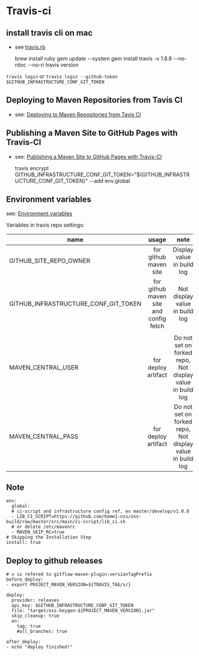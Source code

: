 
# Travis-ci

## install travis cli on mac

* see [travis.rb](https://github.com/travis-ci/travis.rb#installation)

    brew install ruby
    gem update --system
    gem install travis -v 1.8.8 --no-rdoc --no-ri
    travis version
    

`travis login` or `travis login --github-token $GITHUB_INFRASTRUCTURE_CONF_GIT_TOKEN`

## Deploying to Maven Repositories from Tavis CI

* see: [Deploying to Maven Repositories from Tavis CI](https://vzurczak.wordpress.com/2014/09/23/deploying-to-maven-repositories-from-tavis-ci/)

## Publishing a Maven Site to GitHub Pages with Travis-CI

* see: [Publishing a Maven Site to GitHub Pages with Travis-CI](https://blog.lanyonm.org/articles/2015/12/19/publish-maven-site-github-pages-travis-ci.html)


    travis encrypt GITHUB_INFRASTRUCTURE_CONF_GIT_TOKEN="${GITHUB_INFRASTRUCTURE_CONF_GIT_TOKEN}" --add env.global

## Environment variables

see: [Environment variables](https://docs.travis-ci.com/user/environment-variables/)

Variables in travis repo settings:

|name                                | usage                                          | note                           |
|------------------------------------|:----------------------------------------------:|:------------------------------:|
|GITHUB_SITE_REPO_OWNER              | for github maven site                          | Display value in build log     |
|GITHUB_INFRASTRUCTURE_CONF_GIT_TOKEN| for github maven site and config fetch         | Not display value in build log |
|                                    |                                                |                                |
|MAVEN_CENTRAL_USER                  | for deploy artifact | Do not set on forked repo, Not display value in build log |
|MAVEN_CENTRAL_PASS                  | for deploy artifact | Do not set on forked repo, Not display value in build log |

## Note

    env:
      global:
      # ci-script and infrastructure config ref, ex master/develop/v1.0.8
      - LIB_CI_SCRIPT=https://github.com/home1-oss/oss-build/raw/master/src/main/ci-script/lib_ci.sh
      # or delete /etc/mavenrc
      - MAVEN_SKIP_RC=true
    # Skipping the Installation Step
    install: true


## Deploy to github releases

    # v is refered to gitflow-maven-plugin:versionTagPrefix
    before_deploy:
    - export PROJECT_MAVEN_VERSION=${TRAVIS_TAG/v/}

    deploy:
      provider: releases
      api_key: $GITHUB_INFRASTRUCTURE_CONF_GIT_TOKEN
      file: "target/oss-keygen-${PROJECT_MAVEN_VERSION}.jar"
      skip_cleanup: true
      on:
        tag: true
        #all_branches: true

    after_deploy:
    - echo "deploy finished!"
